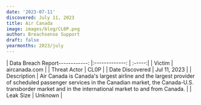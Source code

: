 ```yaml
---
date: '2023-07-11'
discovered: July 11, 2023
title: Air Canada
image: images/blog/CL0P.png
author: Breachsense Support
draft: false
yearmonths: 2023/july
---
```


| Data Breach Report------------:     |:-------------:    | :-----:|
| Victim      | aircanada.com      | 
| Threat Actor      | CL0P      | 
| Date Discovered      | Jul 11, 2023      | 
| Description      | Air Canada is Canada's largest airline and the largest provider of scheduled passenger services in the Canadian market, the Canada-U.S. transborder market and in the international market to and from Canada.      | 
| Leak Size      | Unknown      | 

